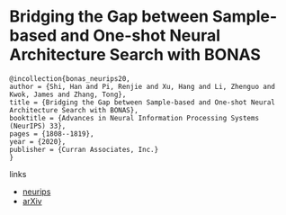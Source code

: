 # Bridging the Gap between Sample-based and One-shot Neural Architecture Search with BONAS

```
@incollection{bonas_neurips20,
author = {Shi, Han and Pi, Renjie and Xu, Hang and Li, Zhenguo and Kwok, James and Zhang, Tong},
title = {Bridging the Gap between Sample-based and One-shot Neural Architecture Search with BONAS},
booktitle = {Advances in Neural Information Processing Systems (NeurIPS) 33},
pages = {1808--1819},
year = {2020},
publisher = {Curran Associates, Inc.}
}
```

links
- [neurips](https://papers.nips.cc//paper/2020/hash/13d4635deccc230c944e4ff6e03404b5-Abstract.html)
- [arXiv](https://arxiv.org/abs/1911.09336)
